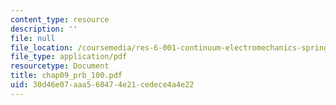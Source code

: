 ```yaml
---
content_type: resource
description: ''
file: null
file_location: /coursemedia/res-6-001-continuum-electromechanics-spring-2009/30d46e07aaa560474e21cedece4a4e22_chap09_prb_100.pdf
file_type: application/pdf
resourcetype: Document
title: chap09_prb_100.pdf
uid: 30d46e07-aaa5-6047-4e21-cedece4a4e22
---
```

